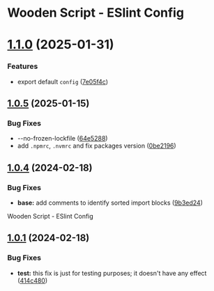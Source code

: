 # Wooden Script - ESlint Config

# [1.1.0](https://github.com/Alex-C-Madeira/eslint-config/compare/v1.0.5...v1.1.0) (2025-01-31)


### Features

* export default `config` ([7e05f4c](https://github.com/Alex-C-Madeira/eslint-config/commit/7e05f4c9fd19989ff038c1172c245a0b4268b147))

## [1.0.5](https://github.com/Alex-C-Madeira/eslint-config/compare/v1.0.4...v1.0.5) (2025-01-15)


### Bug Fixes

* --no-frozen-lockfile ([64e5288](https://github.com/Alex-C-Madeira/eslint-config/commit/64e528880b01ff106767068779f1e554138fc83f))
* add `.npmrc`, `.nvmrc` and fix packages version ([0be2196](https://github.com/Alex-C-Madeira/eslint-config/commit/0be219682f228e217234599d37fb64571ed2a20f))

## [1.0.4](https://github.com/Alex-C-Madeira/eslint-config/compare/v1.0.3...v1.0.4) (2024-02-18)


### Bug Fixes

* **base:** add comments to identify sorted import blocks ([9b3ed24](https://github.com/Alex-C-Madeira/eslint-config/commit/9b3ed24175f1a41e93787fac506a7eb861a3f8f5))

Wooden Script - ESlint Config

## [1.0.1](https://github.com/Alex-C-Madeira/eslint-config/compare/v1.0.0...v1.0.1) (2024-02-18)


### Bug Fixes

* **test:** this fix is just for testing purposes; it doesn't have any effect ([414c480](https://github.com/Alex-C-Madeira/eslint-config/commit/414c480e75211eaf7e046411e40e4f8d848557cd))
